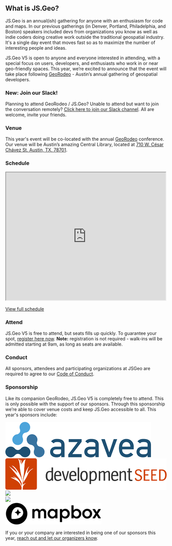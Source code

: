## What is JS.Geo?

JS.Geo is an annual(ish) gathering for anyone with an enthusiasm for code and maps. In our previous gatherings (in Denver, Portland, Philadelphia, and Boston) speakers included devs from organizations you know as well as indie coders doing creative work outside the traditional geospatial industry. It's a single day event that moves fast so as to maximize the number of interesting people and ideas.

JS.Geo V5 is open to anyone and everyone interested in attending, with a special focus on users, developers, and enthusiasts who work in or near geo-friendly spaces. This year, we’re excited to announce that the event will take place following [GeoRodeo](https://tnris.org/georodeo/) - Austin’s annual gathering of geospatial developers. 

### New: Join our Slack!
Planning to attend GeoRodeo / JS.Geo? Unable to attend but want to join the conversation remotely? [Click here to join our Slack channel](https://join.slack.com/t/jsgeorodeo/shared_invite/enQtNTk2OTM0NzM1MDA4LThjNzg5YWJmMjI2MTkxNDE4YzU3OTgxMWYzODZlZTdlM2Q0YzVmN2Q5ZDc4ZDg2NzkzZDQ2NDRjMTg2OTRhODE). All are welcome, invite your friends.

### Venue
This year's event will be co-located with the annual [GeoRodeo](https://tnris.org/georodeo/) conference. Our venue will be Austin’s amazing Central Library, located at [710 W. César Chávez St. Austin, TX, 78701](https://goo.gl/maps/53fzj43xKqk).

### Schedule

<iframe width="99%" height="400px" src="https://docs.google.com/spreadsheets/d/e/2PACX-1vTSlJyDcTDZqIDs6PZpdtb6BiOlxTcEgEYJVhbWICIO2Uuovv8tTh8m-TC9loIKmaPG_cijrafwJB50/pubhtml?gid=500707188&amp;single=true&amp;widget=true&amp;headers=false"></iframe>

[View full schedule](https://docs.google.com/spreadsheets/d/e/2PACX-1vTSlJyDcTDZqIDs6PZpdtb6BiOlxTcEgEYJVhbWICIO2Uuovv8tTh8m-TC9loIKmaPG_cijrafwJB50/pubhtml?gid=500707188&single=true)

### Attend
JS.Geo V5 is free to attend, but seats fills up quickly. To guarantee your spot, [register here now](https://www.eventbrite.com/e/jsgeo-v5-tickets-58757366866). **Note:** registration is not required - walk-ins will be admitted starting at 9am, as long as seats are available.

### Conduct

All sponsors, attendees and participating organizations at JSGeo are required
to agree to our [Code of Conduct](conduct.html). 

### Sponsorship

Like its companion GeoRodeo, JS.Geo V5 is completely free to attend. This is only possible with the support of our sponsors. Through this sponsorship we’re able to cover venue costs and keep JS.Geo accessible to all. This year's sponsors include:

<div class="flex-parent flex-parent--center-main flex-parent--wrap">
  <div class="flex-child flex-parent flex-parent--center-cross wmax300 px18 py30"><a alt="Azavea" href="https://www.azavea.com/"><img class="flex-child" src="/sponsors/azavea.png"></a></div>
  <div class="flex-child flex-parent flex-parent--center-cross wmax300 px18 py30"><a alt="Development Seed" href="https://developmentseed.org"><img class="flex-child" src="/sponsors/devseed.png"></a></div>
  <div class="flex-child flex-parent flex-parent--center-cross wmax300 px18 py30"><a alt="Planet" href="https://www.planet.com"><img class="flex-child" src="/sponsors/planet.png"></a></div>
  <div class="flex-child flex-parent flex-parent--center-cross wmax300 px18 py30"><a alt="Solspec" href="https://www.solspec.solutions"><img class="flex-child" src="/sponsors/solspec.png"></a></div>
  <div class="flex-child flex-parent flex-parent--center-cross wmax300 px18 py30"><a alt="Mapbox" href="https://www.mapbox.com"><img class="flex-child" src="/sponsors/mapbox.png"></a></div>
</div>


If you or your company are interested in being one of our sponsors this year, [reach out and let our organizers know](mailto:jsgeo-organizers@groups.io).
